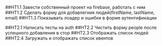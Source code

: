 ##HT1.1 Завести собственный проект на firebase, работать с ним
##HT1.2 Сделать форму для добавлегния людей(firstName, lastName, email)
##HT1.3 Показывать лоадер и ошибки в форме аутентификации

##HT2.1 Написать тесты на auth
##HT2.2 Чистить форму people после успешного добавления в стор
##HT2.3 Отображать список людей
##HT2.4 Загружать и отображать список ивентов